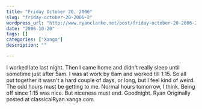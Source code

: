 ```yaml
---
title: "Friday October 20, 2006"
slug: "friday-october-20-2006-2"
wordpress_url: "http://www.ryanclarke.net/post/friday-october-20-2006-2/"
date: "2006-10-20"
tags: []
categories: ["Xanga"]
description: ""

---
```


I worked late last night. Then I came home and didn't really sleep until sometime just after 5am. I was at work by 6am and worked till 1:15. So all put together it wasn't a hard couple of days, or long, but I feel kind of weird. The odd hours must be getting to me. Normal hours tomorrow, I think. Being off since 1:15 was nice. But niceness must end. Goodnight.
Ryan
Originally posted at classicalRyan.xanga.com
